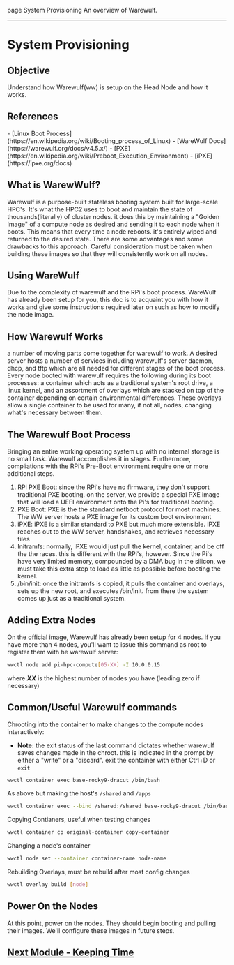 page
System Provisioning
An overview of Warewulf.

---

# System Provisioning

## Objective

Understand how Warewulf(ww) is setup on the Head Node and how it works.

## References

<span class="small">
- [Linux Boot Process](https://en.wikipedia.org/wiki/Booting_process_of_Linux)
- [WareWulf Docs](https://warewulf.org/docs/v4.5.x/)
- [PXE](https://en.wikipedia.org/wiki/Preboot_Execution_Environment)
- [iPXE](https://ipxe.org/docs)
</span>

## What is WarewWulf?

Warewulf is a purpose-built stateless booting system built for large-scale HPC's. It's what the HPC2 uses to boot and maintain the state of thousands(literally) of cluster nodes. it does this by maintaining a "Golden Image" of a compute node as desired and sending it to each node when it boots. This means that every time a node reboots. it's entirely wiped and returned to the desired state. There are some advantages and some drawbacks to this approach. Careful consideration must be taken when building these images so that they will consistently work on all nodes.

## Using WareWulf

Due to the complexity of warewulf and the RPi's boot process. WareWulf has already been setup for you, this doc is to acquaint you with how it works and give some instructions required later on such as how to modify the node image.

## How Warewulf Works

a number of moving parts come together for warewulf to work. A desired server hosts a number of services including warewulf's server daemon, dhcp, and tftp which are all needed for different stages of the boot process. Every node booted with warewulf requires the following during its boot processes: a container which acts as a traditional system's root drive, a linux kernel, and an assortment of overlays which are stacked on top of the container depending on certain environmental differences. These overlays allow a single container to be used for many, if not all, nodes, changing what's necessary between them.

## The Warewulf Boot Process

Bringing an entire working operating system up with no internal storage is no small task. Warewulf accomplishes it in stages. Furthermore, compliations with the RPi's Pre-Boot environment require one or more additional steps.

1. RPi PXE Boot: since the RPi's have no firmware, they don't support traditional PXE booting. on the server, we provide a special PXE image that will load a UEFI environment onto the Pi's for traditional booting.
2. PXE Boot: PXE is the the standard netboot protocol for most machines. The WW server hosts a PXE image for its custom boot environment
3. iPXE: iPXE is a similar standard to PXE but much more extensible. iPXE reaches out to the WW server, handshakes, and retrieves necessary files
4. Initramfs: normally, iPXE would just pull the kernel, container, and be off the the races. this is different with the RPi's, however. Since the Pi's have very limited memory, compounded by a DMA bug in the silicon, we must take this extra step to load as little as possible before booting the kernel.
5. /bin/init: once the initramfs is copied, it pulls the container and overlays, sets up the new root, and executes /bin/init. from there the system comes up just as a traditional system.

## Adding Extra Nodes

On the official image, Warewulf has already been setup for 4 nodes. If you have more than 4 nodes, you'll want to issue this command as root to register them with he warewulf server:

```bash
wwctl node add pi-hpc-compute[05-XX] -I 10.0.0.15
```

where ***XX*** is the highest number of nodes you have (leading zero if necessary)

## Common/Useful Warewulf commands

Chrooting into the container to make changes to the compute nodes interactively:

- **Note:** the exit status of the last command dictates whether warewulf saves changes made in the chroot. this is indicated in the prompt by either a "write" or a "discard". exit the container with either Ctrl+D or `exit`

```bash
wwctl container exec base-rocky9-dracut /bin/bash
```

As above but making the host's `/shared` and `/apps` 
```bash
wwctl container exec --bind /shared:/shared base-rocky9-dracut /bin/bash
```

Copying Contianers, useful when testing changes

```bash
wwctl container cp original-container copy-container
```

Changing a node's container

```bash
wwctl node set --container container-name node-name
```

Rebuilding Overlays, must be rebuild after most config changes

```bash
wwctl overlay build [node]
```

## Power On the Nodes

At this point, power on the nodes. They should begin booting and pulling their images. We'll configure these images in future steps.

## [Next Module - Keeping Time](chrony)
